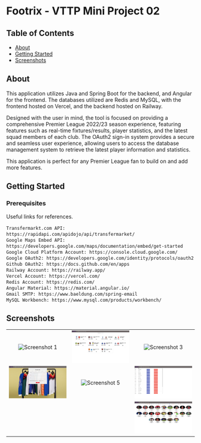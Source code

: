 # Footrix - VTTP Mini Project 02

## Table of Contents

- [About](#about)
- [Getting Started](#getting_started)
- [Screenshots](#screenshots)

## About <a name = "about"></a>

This application utilizes Java and Spring Boot for the backend, and Angular for the frontend. The databases utilized are Redis and MySQL, with the frontend hosted on Vercel, and the backend hosted on Railway.

Designed with the user in mind, the tool is focused on providing a comprehensive Premier League 2022/23 season experience, featuring features such as real-time fixtures/results, player statistics, and the latest squad members of each club. The OAuth2 sign-in system provides a secure and seamless user experience, allowing users to access the database management system to retrieve the latest player information and statistics.

This application is perfect for any Premier League fan to build on and add more features.

## Getting Started <a name = "getting_started"></a>

### Prerequisites

Useful links for references.

```
Transfermarkt.com API: https://rapidapi.com/apidojo/api/transfermarket/
Google Maps Embed API: https://developers.google.com/maps/documentation/embed/get-started
Google Cloud Platform Account: https://console.cloud.google.com/
Google OAuth2: https://developers.google.com/identity/protocols/oauth2
Github OAuth2: https://docs.github.com/en/apps
Railway Account: https://railway.app/
Vercel Account: https://vercel.com/
Redis Account: https://redis.com/
Angular Material: https://material.angular.io/
Gmail SMTP: https://www.baeldung.com/spring-email
MySQL Workbench: https://www.mysql.com/products/workbench/
```

## Screenshots <a name = "screenshots"></a>

|                                                                     |                                                                     |                                                                     |
| :-----------------------------------------------------------------: | :-----------------------------------------------------------------: | :-----------------------------------------------------------------: |
| ![Screenshot 1](./screenshots/Screenshot%202023-04-23%20132802.png) | ![Screenshot 2](./screenshots/Screenshot%202023-04-23%20132052.png) | ![Screenshot 3](./screenshots/Screenshot%202023-04-23%20132132.png) |
| ![Screenshot 4](./screenshots/Screenshot%202023-04-23%20132141.png) | ![Screenshot 5](./screenshots/Screenshot%202023-04-23%20132151.png) | ![Screenshot 6](./screenshots/Screenshot%202023-04-23%20132222.png) |
|                                                                     |                                                                     | ![Screenshot 7](./screenshots/Screenshot%202023-04-23%20132242.png) |
